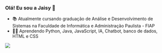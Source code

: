 ### Olá! Eu sou a Jaisy 👋

- 📚 Atualmente cursando graduação de Análise e Desenvolvimento de Sistemas na Faculdade de Informática e Administração Paulista - FIAP
- 👩‍💻 Aprendendo Python, Java, JavaScript, IA, Chatbot, banco de dados, HTML e CSS 
<picture>
<source 
  srcset="https://github-readme-stats.vercel.app/api?username=jaisycibele&show_icons=true&theme=dark"
  media="(prefers-color-scheme: dark)"
/>
<source
  srcset="https://github-readme-stats.vercel.app/api?username=jaisycibele&show_icons=true"
  media="(prefers-color-scheme: light), (prefers-color-scheme: no-preference)"
/>
<img src="https://github-readme-stats.vercel.app/api?username=jaisycibele&show_icons=true" />
</picture>
 
